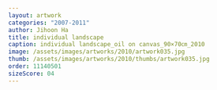 ```yaml
---
layout: artwork
categories: "2007-2011"
author: Jihoon Ha
title: individual landscape
caption: individual landscape_oil on canvas_90×70㎝_2010
image: /assets/images/artworks/2010/artwork035.jpg
thumb: /assets/images/artworks/2010/thumbs/artwork035.jpg
order: 11140501
sizeScore: 04
---
```


